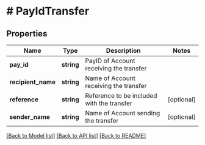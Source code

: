 # # PayIdTransfer

## Properties

Name | Type | Description | Notes
------------ | ------------- | ------------- | -------------
**pay_id** | **string** | PayID of Account receiving the transfer |
**recipient_name** | **string** | Name of Account receiving the transfer |
**reference** | **string** | Reference to be included with the transfer | [optional]
**sender_name** | **string** | Name of Account sending the transfer | [optional]

[[Back to Model list]](../../README.md#models) [[Back to API list]](../../README.md#endpoints) [[Back to README]](../../README.md)
